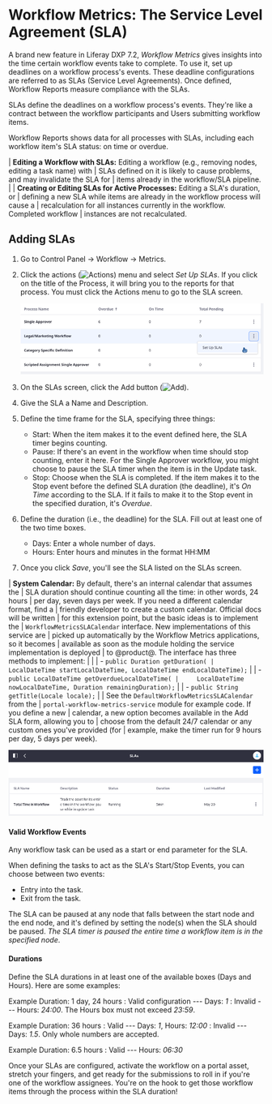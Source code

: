 # Workflow Metrics: The Service Level Agreement (SLA)

A brand new feature in Liferay DXP 7.2, _Workflow Metrics_ gives insights into
the time certain workflow events take to complete. To use it, set up deadlines
on a workflow process's events. These deadline configurations are referred to as
SLAs (Service Level Agreements). Once defined, Workflow Reports measure compliance
with the SLAs.

SLAs define the deadlines on a workflow process's events. They're like a
contract between the workflow participants and Users submitting workflow items.

Workflow Reports shows data for all processes with SLAs, including each
workflow item's SLA status: on time or overdue.

| **Editing a Workflow with SLAs:** Editing a workflow (e.g., removing nodes, editing a task name) with
| SLAs defined on it is likely to cause problems, and may invalidate the SLA for
| items already in the workflow/SLA pipeline.
| 
| **Creating or Editing SLAs for Active Processes:** Editing a SLA's duration, or
| defining a new SLA while items are already in the workflow process will cause a
| recalculation for all instances currently in the workflow. Completed workflow
| instances are not recalculated.

## Adding SLAs

1.  Go to Control Panel &rarr; Workflow &rarr; Metrics.

2.  Click the actions (![Actions](../../images/icon-actions.png)) menu and
    select _Set Up SLAs_. If you click on the title of the Process, it will
    bring you to the reports for that process. You must click the Actions menu
    to go to the SLA screen.

    ![Figure x: Add SLAs to a workflow definition from the Metrics application.](../../images/workflow-add-sla.png)

3.  On the SLAs screen, click the Add button
    (![Add](../../images/icon-add.png)).

4.  Give the SLA a Name and Description.

5.  Define the time frame for the SLA, specifying three things:

    - Start: When the item makes it to the event defined here, the SLA timer
        begins counting.
    - Pause: If there's an event in the workflow when time should stop counting,
        enter it here. For the Single Approver workflow, you might choose to
        pause the SLA timer when the item is in the Update task.
    - Stop: Choose when the SLA is completed. If the item makes it to the Stop
        event before the defined SLA duration (the deadline), it's _On Time_
        according to the SLA. If it fails to make it to the Stop event in the
        specified duration, it's _Overdue_.

6.  Define the duration (i.e., the deadline) for the SLA. Fill out at least one
    of the two time boxes.

    - Days: Enter a whole number of days. 
    - Hours: Enter hours and minutes in the format HH:MM

7.  Once you click *Save*, you'll see the SLA listed on the SLAs screen.

| **System Calendar:** By default, there's an internal calendar that assumes the
| SLA duration should continue counting all the time: in other words, 24 hours 
| per day, seven days per week. If you need a different calendar format, find a
| friendly developer to create a custom calendar. Official docs will be written
| for this extension point, but the basic ideas is to implement the
| `WorkflowMetricsSLACalendar` interface. New implementations of this service are
| picked up automatically by the Workflow Metrics applications, so it becomes
| available as soon as the module holding the service implementation is deployed
| to @product@. The interface has three methods to implement: 
| 
| 
| - `public Duration getDuration(
|     LocalDateTime startLocalDateTime, LocalDateTime endLocalDateTime);`
| 
| - `public LocalDateTime getOverdueLocalDateTime(
|     LocalDateTime nowLocalDateTime, Duration remainingDuration);`
| 
| - `public String getTitle(Locale locale);`
| 
| See the `DefaultWorkflowMetricsSLACalendar` from the
| `portal-workflow-metrics-service` module for example code. If you define a new
| calendar, a new option becomes available in the Add SLA form, allowing you to
| choose from the default 24/7 calendar or any custom ones you've provided (for
| example, make the timer run for 9 hours per day, 5 days per week).

![Figure x: Manage SLAs from the SLAs screen.](../../images/workflow-metrics-sla-list.png)

#### Valid Workflow Events

Any workflow task can be used as a start or end parameter for the SLA.

When defining the tasks to act as the SLA's Start/Stop Events, you can choose
between two events:

- Entry into the task.
- Exit from the task.

The SLA can be paused at any node that falls between the start node and the end
node, and it's defined by setting the node(s) when the SLA should be paused.
_The SLA timer is paused the entire time a workflow item is in the specified
node_.

#### Durations

Define the SLA durations in at least one of the available boxes (Days and
Hours). Here are some examples:

Example Duration: 1 day, 24 hours
: Valid configuration --- Days: _1_ 
: Invalid --- Hours: _24:00_. The Hours box must not exceed _23:59_.

Example Duration: 36 hours
: Valid --- Days: _1_, Hours: _12:00_ 
: Invalid --- Days: _1.5_. Only whole numbers are accepted.

Example Duration: 6.5 hours
: Valid --- Hours: _06:30_

Once your SLAs are configured, activate the workflow on a portal asset, stretch
your fingers, and get ready for the submissions to roll in if you're one of the
workflow assignees. You're on the hook to get those workflow items through the
process within the SLA duration!
